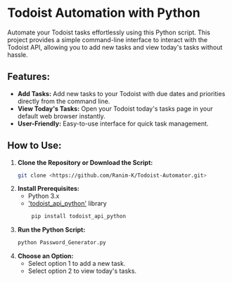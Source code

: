 # Todoist Automation with Python

Automate your Todoist tasks effortlessly using this Python script. This project provides a simple command-line interface to interact with the Todoist API, allowing you to add new tasks and view today's tasks without hassle.

## Features:

- **Add Tasks:** Add new tasks to your Todoist with due dates and priorities directly from the command line.
- **View Today's Tasks:** Open your Todoist today's tasks page in your default web browser instantly.
- **User-Friendly:** Easy-to-use interface for quick task management.

## How to Use:

1. **Clone the Repository or Download the Script:**
   ```sh
   git clone <https://github.com/Ranim-K/Todoist-Automator.git>
2. **Install Prerequisites:**
   - Python 3.x
   - ['todoist_api_python']([url](https://github.com/Doist/todoist-python)https://github.com/Doist/todoist-python) library
     ```sh
      pip install todoist_api_python
3. **Run the Python Script:**
   ```sh
   python Password_Generator.py
4. **Choose an Option:**
   - Select option 1 to add a new task.
   - Select option 2 to view today's tasks.
     
